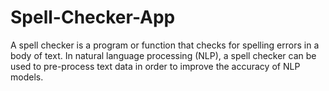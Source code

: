 # Spell-Checker-App
A spell checker is a program or function that checks for spelling errors in a body of text. In natural language processing (NLP), a spell checker can be used to pre-process text data in order to improve the accuracy of NLP models.
